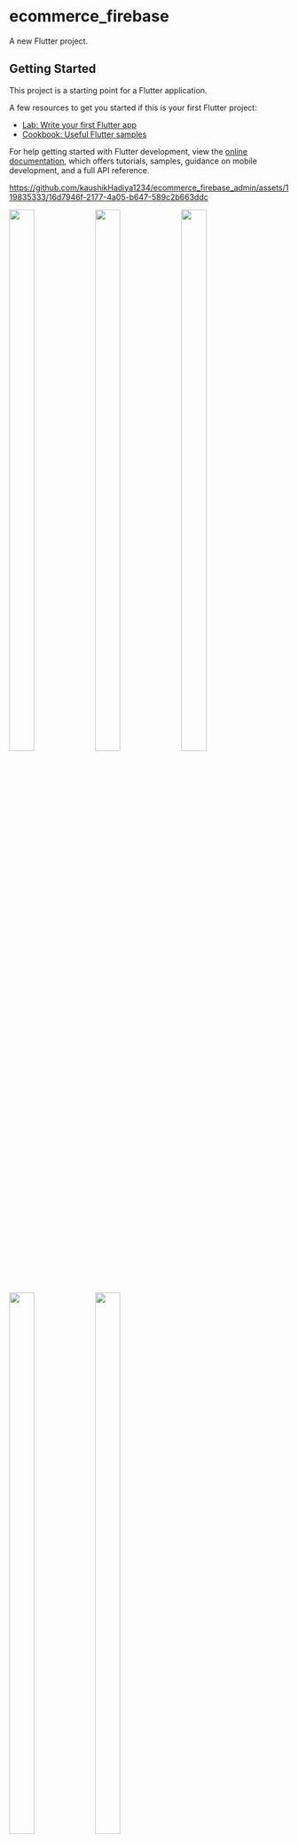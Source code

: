 # ecommerce_firebase

A new Flutter project.

## Getting Started

This project is a starting point for a Flutter application.

A few resources to get you started if this is your first Flutter project:

- [Lab: Write your first Flutter app](https://docs.flutter.dev/get-started/codelab)
- [Cookbook: Useful Flutter samples](https://docs.flutter.dev/cookbook)

For help getting started with Flutter development, view the
[online documentation](https://docs.flutter.dev/), which offers tutorials,
samples, guidance on mobile development, and a full API reference.




https://github.com/kaushikHadiya1234/ecommerce_firebase_admin/assets/119835333/16d7946f-2177-4a05-b647-589c2b663ddc



<p>
<img src="https://github.com/kaushikHadiya1234/ecommerce_firebase_admin/assets/119835333/a0bb12a1-d148-476c-adf3-a323501524bf" height="50%" width="30%">
<img src="https://github.com/kaushikHadiya1234/ecommerce_firebase_admin/assets/119835333/839a250c-3ab5-49d5-8e11-911c29da988e" height="50%" width="30%">
<img src="https://github.com/kaushikHadiya1234/ecommerce_firebase_admin/assets/119835333/3144d775-f323-4c9a-8e98-e37773913794" height="50%" width="30%">
<img src="https://github.com/kaushikHadiya1234/ecommerce_firebase_admin/assets/119835333/8db49afa-97fd-4dba-9d02-22d35d7072d1" height="50%" width="30%">
<img src="https://github.com/kaushikHadiya1234/ecommerce_firebase_admin/assets/119835333/559bdc01-def2-41de-b07c-fe7c73000ece" height="50%" width="30%">
  
</p>










